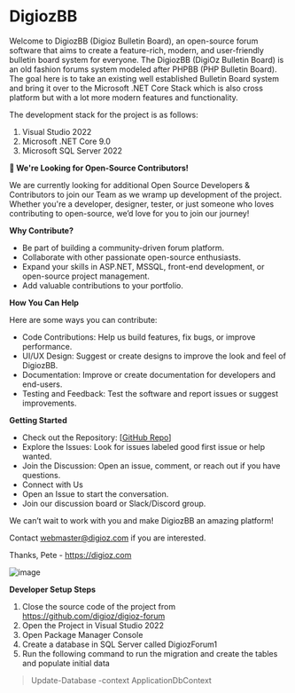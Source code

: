 # DigiozBB
Welcome to DigiozBB (Digioz Bulletin Board), an open-source forum software that aims to create a feature-rich, modern, and user-friendly bulletin board system for everyone. The DigiozBB (DigiOz Bulletin Board) is an old fashion forums system modeled after PHPBB (PHP Bulletin Board). The goal here is to take an existing well established Bulletin Board system and bring it over to the Microsoft .NET Core Stack which is also cross platform but with a lot more modern features and functionality. 

The development stack for the project is as follows:

1. Visual Studio 2022
2. Microsoft .NET Core 9.0
3. Microsoft SQL Server 2022

**🚀 We're Looking for Open-Source Contributors!**

We are currently looking for additional Open Source Developers & Contributors to join our Team as we wramp up development of the project. Whether you're a developer, designer, tester, or just someone who loves contributing to open-source, we’d love for you to join our journey!
 
**Why Contribute?**

- Be part of building a community-driven forum platform.
- Collaborate with other passionate open-source enthusiasts.
- Expand your skills in ASP.NET, MSSQL, front-end development, or open-source project management.
- Add valuable contributions to your portfolio.

**How You Can Help**

Here are some ways you can contribute:

- Code Contributions: Help us build features, fix bugs, or improve performance.
- UI/UX Design: Suggest or create designs to improve the look and feel of DigiozBB.
- Documentation: Improve or create documentation for developers and end-users.
- Testing and Feedback: Test the software and report issues or suggest improvements.

**Getting Started**
  
- Check out the Repository: [[GitHub Repo](https://github.com/digioz/digioz-forum)]
- Explore the Issues: Look for issues labeled good first issue or help wanted.
- Join the Discussion: Open an issue, comment, or reach out if you have questions.
- Connect with Us
- Open an Issue to start the conversation.
- Join our discussion board or Slack/Discord group.

We can’t wait to work with you and make DigiozBB an amazing platform!

Contact webmaster@digioz.com if you are interested.

Thanks,
Pete - https://digioz.com

![image](https://github.com/user-attachments/assets/6e5b0b0e-6ddb-4ffa-b633-b34d37fb83b9)

**Developer Setup Steps**

1. Close the source code of the project from https://github.com/digioz/digioz-forum
2. Open the Project in Visual Studio 2022
3. Open Package Manager Console
4. Create a database in SQL Server called DigiozForum1
5. Run the following command to run the migration and create the tables and populate initial data

> Update-Database -context ApplicationDbContext

